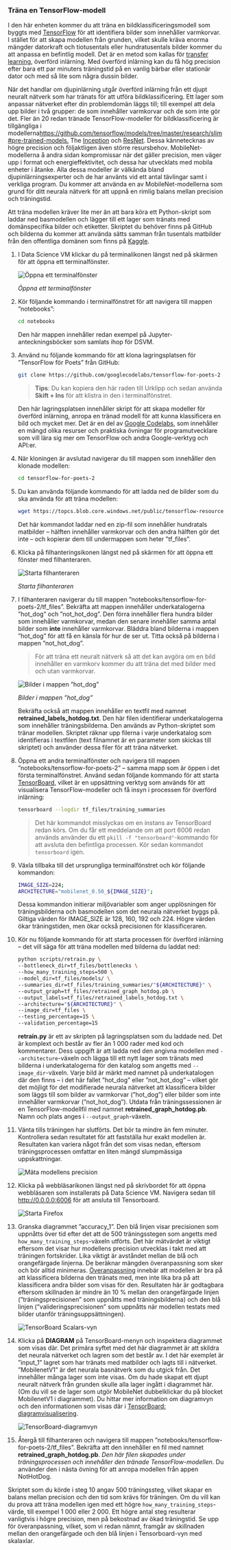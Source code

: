 ### <a name="train-a-tensorflow-model"></a>Träna en TensorFlow-modell

I den här enheten kommer du att träna en bildklassificeringsmodell som byggts med [TensorFlow](https://www.tensorflow.org/) för att identifiera bilder som innehåller varmkorvar. I stället för att skapa modellen från grunden, vilket skulle kräva enorma mängder datorkraft och tiotusentals eller hundratusentals bilder kommer du att anpassa en befintlig modell. Det är en metod som kallas för [transfer learning](https://en.wikipedia.org/wiki/Transfer_learning), överförd inlärning. Med överförd inlärning kan du få hög precision efter bara ett par minuters träningstid på en vanlig bärbar eller stationär dator och med så lite som några dussin bilder.

När det handlar om djupinlärning utgår överförd inlärning från ett djupt neuralt nätverk som har tränats för att utföra bildklassificering. Ett lager som anpassar nätverket efter din problemdomän läggs till; till exempel att dela upp bilder i två grupper: de som innehåller varmkorvar och de som inte gör det. Fler än 20 redan tränade TensorFlow-modeller för bildklassificering är tillgängliga i modellerna<https://github.com/tensorflow/models/tree/master/research/slim#pre-trained-models.> The [Inception](https://arxiv.org/abs/1512.00567) och [ResNet](https://towardsdatascience.com/an-overview-of-resnet-and-its-variants-5281e2f56035). Dessa kännetecknas av högre precision och följaktligen även större resursbehov. MobileNet-modellerna å andra sidan kompromissar när det gäller precision, men väger upp i format och energieffektivitet, och dessa har utvecklats med mobila enheter i åtanke. Alla dessa modeller är välkända bland djupinlärningsexperter och de har använts vid ett antal tävlingar samt i verkliga program. Du kommer att använda en av MobileNet-modellerna som grund för ditt neurala nätverk för att uppnå en rimlig balans mellan precision och träningstid.

Att träna modellen kräver lite mer än att bara köra ett Python-skript som laddar ned basmodellen och lägger till ett lager som tränats med domänspecifika bilder och etiketter. Skriptet du behöver finns på GitHub och bilderna du kommer att använda sätts samman från tusentals matbilder från den offentliga domänen som finns på [Kaggle](https://www.kaggle.com).

1. I Data Science VM klickar du på terminalikonen längst ned på skärmen för att öppna ett terminalfönster.

    ![Öppna ett terminalfönster](../media-draft/3-launch-terminal.png)

    _Öppna ett terminalfönster_

1. Kör följande kommando i terminalfönstret för att navigera till mappen ”notebooks”:

    ```bash
    cd notebooks
    ```
    Den här mappen innehåller redan exempel på Jupyter-anteckningsböcker som samlats ihop för DSVM.

1. Använd nu följande kommando för att klona lagringsplatsen för ”TensorFlow för Poets” från GitHub:

    ```bash
    git clone https://github.com/googlecodelabs/tensorflow-for-poets-2
    ```
    > **Tips**: Du kan kopiera den här raden till Urklipp och sedan använda **Skift + Ins** för att klistra in den i terminalfönstret.

    Den här lagringsplatsen innehåller skript för att skapa modeller för överförd inlärning, anropa en tränad modell för att kunna klassificera en bild och mycket mer. Det är en del av [Google Codelabs](https://codelabs.developers.google.com/), som innehåller en mängd olika resurser och praktiska övningar för programutvecklare som vill lära sig mer om TensorFlow och andra Google-verktyg och API:er.

1. När kloningen är avslutad navigerar du till mappen som innehåller den klonade modellen:

    ```bash
    cd tensorflow-for-poets-2
    ```

1. Du kan använda följande kommando för att ladda ned de bilder som du ska använda för att träna modellen:

    ```bash
    wget https://topcs.blob.core.windows.net/public/tensorflow-resources.zip -O temp.zip; unzip temp.zip -d tf_files; rm temp.zip
    ```

    Det här kommandot laddar ned en zip-fil som innehåller hundratals matbilder – hälften innehåller varmkorvar och den andra hälften gör det inte – och kopierar dem till undermappen som heter ”tf_files”.

1. Klicka på filhanteringsikonen längst ned på skärmen för att öppna ett fönster med filhanteraren.

    ![Starta filhanteraren](../media-draft/3-launch-file-manager.png)

    _Starta filhanteraren_

1. I filhanteraren navigerar du till mappen ”notebooks/tensorflow-for-poets-2/tf_files”. Bekräfta att mappen innehåller underkatalogerna ”hot_dog” och ”not_hot_dog”. Den förra innehåller flera hundra bilder som innehåller varmkorvar, medan den senare innehåller samma antal bilder som **inte** innehåller varmkorvar. Bläddra bland bilderna i mappen ”hot_dog” för att få en känsla för hur de ser ut. Titta också på bilderna i mappen ”not_hot_dog”.

    > För att träna ett neuralt nätverk så att det kan avgöra om en bild innehåller en varmkorv kommer du att träna det med bilder med och utan varmkorvar.

    ![Bilder i mappen ”hot_dog”](../media-draft/3-hot-dog-images.png)

    *Bilder i mappen ”hot_dog”*

    Bekräfta också att mappen innehåller en textfil med namnet **retrained_labels_hotdog.txt**. Den här filen identifierar underkatalogerna som innehåller träningsbilderna. Den används av Python-skriptet som tränar modellen. Skriptet räknar upp filerna i varje underkatalog som identifieras i textfilen (text filnamnet är en parameter som skickas till skriptet) och använder dessa filer för att träna nätverket.

1. Öppna ett andra terminalfönster och navigera till mappen ”notebooks/tensorflow-for-poets-2” – samma mapp som är öppen i det första terminalfönstret. Använd sedan följande kommando för att starta [TensorBoard](https://www.tensorflow.org/programmers_guide/summaries_and_tensorboard), vilket är en uppsättning verktyg som används för att visualisera TensorFlow-modeller och få insyn i processen för överförd inlärning:

     ```bash
     tensorboard --logdir tf_files/training_summaries
     ```

     > Det här kommandot misslyckas om en instans av TensorBoard redan körs. Om du får ett meddelande om att port 6006 redan används använder du ett ```pkill -f "tensorboard"```-kommando för att avsluta den befintliga processen. Kör sedan kommandot ```tensorboard``` igen.

1. Växla tillbaka till det ursprungliga terminalfönstret och kör följande kommandon:

    ```bash
    IMAGE_SIZE=224;
    ARCHITECTURE="mobilenet_0.50_${IMAGE_SIZE}";
    ```

    Dessa kommandon initierar miljövariabler som anger upplösningen för träningsbilderna och basmodellen som det neurala nätverket byggs på. Giltiga värden för IMAGE_SIZE är 128, 160, 192 och 224. Högre värden ökar träningstiden, men ökar också precisionen för klassificeraren.

1. Kör nu följande kommando för att starta processen för överförd inlärning – det vill säga för att träna modellen med bilderna du laddat ned:

    ```bash
    python scripts/retrain.py \
    --bottleneck_dir=tf_files/bottlenecks \
    --how_many_training_steps=500 \
    --model_dir=tf_files/models/ \
    --summaries_dir=tf_files/training_summaries/"${ARCHITECTURE}" \
    --output_graph=tf_files/retrained_graph_hotdog.pb \
    --output_labels=tf_files/retrained_labels_hotdog.txt \
    --architecture="${ARCHITECTURE}" \
    --image_dir=tf_files \
    --testing_percentage=15 \
    --validation_percentage=15
    ```

    **retrain.py** är ett av skripten på lagringsplatsen som du laddade ned. Det är komplext och består av fler än 1 000 rader med kod och kommentarer. Dess uppgift är att ladda ned den angivna modellen med ```--architecture```-växeln och lägga till ett nytt lager som tränats med bilderna i underkatalogerna för den katalog som angetts med ```--image_dir```-växeln. Varje bild är märkt med namnet på underkatalogen där den finns – i det här fallet ”hot_dog” eller ”not_hot_dog” – vilket gör det möjligt för det modifierade neurala nätverket att klassificera bilder som läggs till som bilder av varmkorvar (”hot_dog”) eller bilder som inte innehåller varmkorvar (”not_hot_dog”). Utdata från träningssessionen är en TensorFlow-modellfil med namnet **retrained_graph_hotdog.pb**. Namn och plats anges i ```--output_graph```-växeln.

1. Vänta tills träningen har slutförts. Det bör ta mindre än fem minuter. Kontrollera sedan resultatet för att fastställa hur exakt modellen är. Resultaten kan variera något från det som visas nedan, eftersom träningsprocessen omfattar en liten mängd slumpmässiga uppskattningar.

      ![Mäta modellens precision](../media-draft/3-running-transfer-learning.png)

1. Klicka på webbläsarikonen längst ned på skrivbordet för att öppna webbläsaren som installerats på Data Science VM. Navigera sedan till <http://0.0.0.0:6006> för att ansluta till Tensorboard.

    ![Starta Firefox](../media-draft/3-launch-firefox.png)

1. Granska diagrammet ”accuracy_1”. Den blå linjen visar precisionen som uppnåtts över tid efter det att de 500 träningsstegen som angetts med ```how_many_training_steps```-växeln utförts. Det här mätvärdet är viktigt eftersom det visar hur modellens precision utvecklas i takt med att träningen fortskrider. Lika viktigt är avståndet mellan de blå och orangefärgade linjerna. De beräknar mängden överanpassning som sker och bör alltid minimeras. [Överanpassning](https://en.wikipedia.org/wiki/Overfitting) innebär att modellen är bra på att klassificera bilderna den tränats med, men inte lika bra på att klassificera andra bilder som visas för den. Resultaten här är godtagbara eftersom skillnaden är mindre än 10 % mellan den orangefärgade linjen (”träningsprecisionen” som uppnåtts med träningsbilderna) och den blå linjen (”valideringsprecisionen” som uppnåtts när modellen testats med bilder utanför träningsuppsättningen).

    ![TensorBoard Scalars-vyn](../media-draft/3-tensorboard-scalars.png)

1. Klicka på **DIAGRAM** på TensorBoard-menyn och inspektera diagrammet som visas där. Det primära syftet med det här diagrammet är att skildra det neurala nätverket och lagren som det består av. I det här exemplet är ”input_1” lagret som har tränats med matbilder och lagts till i nätverket. ”MobilenetV1” är det neurala basnätverk som du utgick från. Det innehåller många lager som inte visas. Om du hade skapat ett djupt neuralt nätverk från grunden skulle alla lager ingått i diagrammet här. (Om du vill se de lager som utgör MobileNet dubbelklickar du på blocket MobilenetV1 i diagrammet). Du hittar mer information om diagramvyn och den informationen som visas där i [TensorBoard: diagramvisualisering](https://www.tensorflow.org/programmers_guide/graph_viz).

    ![TensorBoard-diagramvyn](../media-draft/3-tensorboard-graphs.png)

1. Återgå till filhanteraren och navigera till mappen ”notebooks/tensorflow-for-poets-2/tf_files”. Bekräfta att den innehåller en fil med namnet **retrained_graph_hotdog.pb**. *Den här filen skapades under träningsprocessen och innehåller den tränade TensorFlow-modellen*. Du använder den i nästa övning för att anropa modellen från appen NotHotDog.

Skriptet som du körde i steg 10 angav 500 träningssteg, vilket skapar en balans mellan precision och den tid som krävs för träningen. Om du vill kan du prova att träna modellen igen med ett högre ```how_many_training_steps```-värde, till exempel 1 000 eller 2 000. Ett högre antal steg resulterar vanligtvis i högre precision, men på bekostnad av ökad träningstid. Se upp för överanpassning, vilket, som vi redan nämnt, framgår av skillnaden mellan den orangefärgade och den blå linjen i Tensorboard-vyn med skalaxlar.